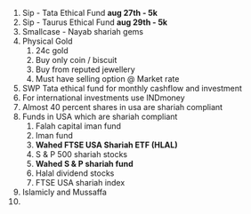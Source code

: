 1. Sip - Tata Ethical Fund **aug 27th - 5k**
2. Sip - Taurus Ethical Fund **aug 29th - 5k**
3. Smallcase - Nayab shariah gems 
4. Physical Gold
   1. 24c gold
   2. Buy only coin / biscuit
   3. Buy from reputed jewellery
   4. Must have selling option @ Market rate
5. SWP Tata ethical fund for monthly cashflow and investment 
6. For international investments use INDmoney 
7. Almost 40 percent shares in usa are shariah compliant
8. Funds in USA which are shariah compliant
   1. Falah capital iman fund
   2. Iman fund
   3. **Wahed FTSE USA Shariah ETF (HLAL)**
   4. S & P 500 shariah stocks
   5. **Wahed S & P shariah fund**
   6. Halal dividend stocks
   7. FTSE USA shariah index
9. Islamicly and Mussaffa 
10. 
